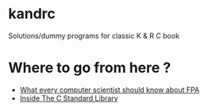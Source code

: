 # kandrc

Solutions/dummy programs for classic K &amp; R C book

# Where to go from here ?
 - [What every computer scientist should know about FPA](https://docs.oracle.com/cd/E19957-01/806-3568/ncg_goldberg.html#674)
 - [Inside The C Standard Library](https://begriffs.com/posts/2019-01-19-inside-c-standard-lib.html)

